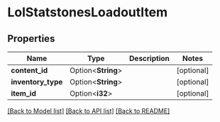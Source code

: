 # LolStatstonesLoadoutItem

## Properties

Name | Type | Description | Notes
------------ | ------------- | ------------- | -------------
**content_id** | Option<**String**> |  | [optional]
**inventory_type** | Option<**String**> |  | [optional]
**item_id** | Option<**i32**> |  | [optional]

[[Back to Model list]](../README.md#documentation-for-models) [[Back to API list]](../README.md#documentation-for-api-endpoints) [[Back to README]](../README.md)


